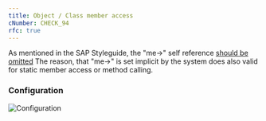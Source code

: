 ```yaml
---
title: Object / Class member access
cNumber: CHECK_94
rfc: true
---
```


As mentioned in the SAP Styleguide, the "me->" self reference [should be omitted](https://github.com/SAP/styleguides/blob/master/clean-abap/CleanABAP.md#omit-the-self-reference-me-when-calling-an-instance-method)
The reason, that "me->" is set implicit by the system does also valid for static member access or method calling. 

### Configuration
![Configuration](/img/94_conf.png)
